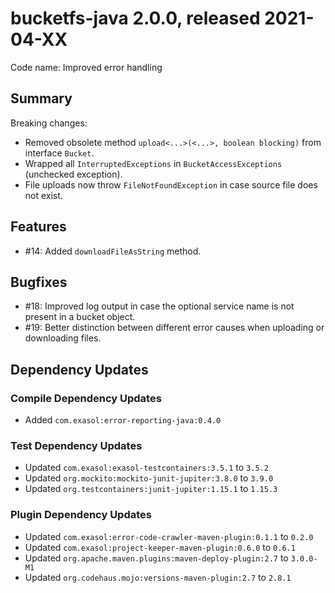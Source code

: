 # bucketfs-java 2.0.0, released 2021-04-XX

Code name: Improved error handling

## Summary

Breaking changes:

* Removed obsolete method `upload<...>(<...>, boolean blocking)` from interface `Bucket`.
* Wrapped all `InterruptedExceptions` in `BucketAccessExceptions` (unchecked exception).
* File uploads now throw `FileNotFoundException` in case source file does not exist.

## Features

* #14: Added `downloadFileAsString` method.

## Bugfixes

* #18: Improved log output in case the optional service name is not present in a bucket object.
* #19: Better distinction between different error causes when uploading or downloading files.

## Dependency Updates

### Compile Dependency Updates

* Added `com.exasol:error-reporting-java:0.4.0`

### Test Dependency Updates

* Updated `com.exasol:exasol-testcontainers:3.5.1` to `3.5.2`
* Updated `org.mockito:mockito-junit-jupiter:3.8.0` to `3.9.0`
* Updated `org.testcontainers:junit-jupiter:1.15.1` to `1.15.3`

### Plugin Dependency Updates

* Updated `com.exasol:error-code-crawler-maven-plugin:0.1.1` to `0.2.0`
* Updated `com.exasol:project-keeper-maven-plugin:0.6.0` to `0.6.1`
* Updated `org.apache.maven.plugins:maven-deploy-plugin:2.7` to `3.0.0-M1`
* Updated `org.codehaus.mojo:versions-maven-plugin:2.7` to `2.8.1`
